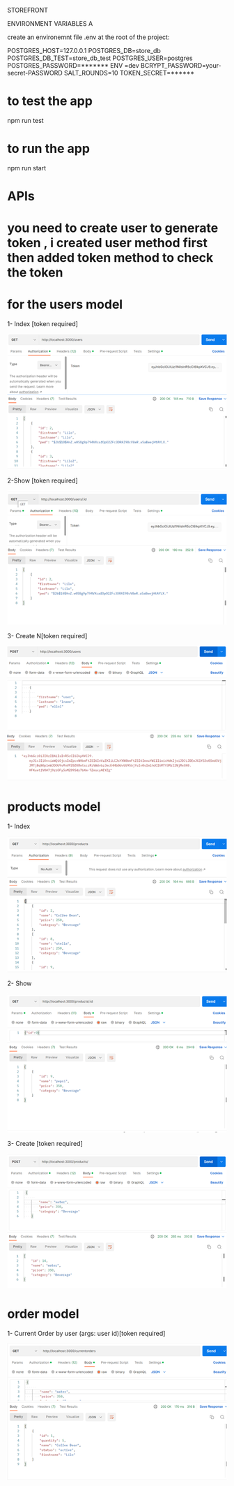 STOREFRONT  

ENVIRONMENT VARIABLES A

create an environemnt file  .env at the root of the project:

POSTGRES_HOST=127.0.0.1
POSTGRES_DB=store_db
POSTGRES_DB_TEST=store_db_test
POSTGRES_USER=postgres
POSTGRES_PASSWORD=*******
ENV =dev
BCRYPT_PASSWORD=your-secret-PASSWORD
SALT_ROUNDS=10
TOKEN_SECRET=******

# to test the app
npm run test 

# to run the app
 npm run start 


# APIs 

# you need to create user to generate token  , i created user method first then added token method to check the token

# for the users model

1- Index [token required]


![Screenshot](https://github.com/AhmedAlaa91/storefrontendpoints/blob/main/screenshots/picture1.png)




2-Show [token required]

![Screenshot](https://github.com/AhmedAlaa91/storefrontendpoints/blob/main/screenshots/picture2.png)


3- Create N[token required]

![Screenshot](https://github.com/AhmedAlaa91/storefrontendpoints/blob/main/screenshots/picture3.png)




# products model

1-	Index


![Screenshot](https://github.com/AhmedAlaa91/storefrontendpoints/blob/main/screenshots/picture4.png)



2-	Show 


![Screenshot](https://github.com/AhmedAlaa91/storefrontendpoints/blob/main/screenshots/picture5.png)

3-	Create [token required]


![Screenshot](https://github.com/AhmedAlaa91/storefrontendpoints/blob/main/screenshots/picture6.png)





# order model

1-	Current Order by user (args: user id)[token required]


![Screenshot](https://github.com/AhmedAlaa91/storefrontendpoints/blob/main/screenshots/picture7.png)

